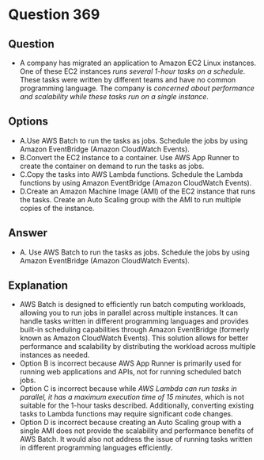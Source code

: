 # Question 369
## Question
* A company has migrated an application to Amazon EC2 Linux instances. One of these EC2 instances *runs several 1-hour tasks on a schedule*. These tasks were written by different teams and have no common programming language. The company is *concerned about performance and scalability while these tasks run on a single instance*.

## Options
* A.Use AWS Batch to run the tasks as jobs. Schedule the jobs by using Amazon EventBridge (Amazon CloudWatch Events).
* B.Convert the EC2 instance to a container. Use AWS App Runner to create the container on demand to run the tasks as jobs.
* C.Copy the tasks into AWS Lambda functions. Schedule the Lambda functions by using Amazon EventBridge (Amazon CloudWatch Events).
* D.Create an Amazon Machine Image (AMI) of the EC2 instance that runs the tasks. Create an Auto Scaling group with the AMI to run multiple copies of the instance.

## Answer
* A. Use AWS Batch to run the tasks as jobs. Schedule the jobs by using Amazon EventBridge (Amazon CloudWatch Events).

## Explanation
* AWS Batch is designed to efficiently run batch computing workloads, allowing you to run jobs in parallel across multiple instances. It can handle tasks written in different programming languages and provides built-in scheduling capabilities through Amazon EventBridge (formerly known as Amazon CloudWatch Events). This solution allows for better performance and scalability by distributing the workload across multiple instances as needed.
* Option B is incorrect because AWS App Runner is primarily used for running web applications and APIs, not for running scheduled batch jobs.
* Option C is incorrect because while *AWS Lambda can run tasks in parallel, it has a maximum execution time of 15 minutes*, which is not suitable for the 1-hour tasks described. Additionally, converting existing tasks to Lambda functions may require significant code changes.
* Option D is incorrect because creating an Auto Scaling group with a single AMI does not provide the scalability and performance benefits of AWS Batch. It would also not address the issue of running tasks written in different programming languages efficiently.